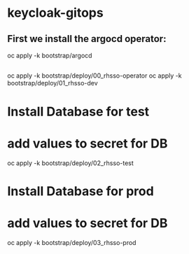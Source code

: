# keycloak-gitops
## First we install the argocd operator:
oc apply -k bootstrap/argocd
##
oc apply -k bootstrap/deploy/00_rhsso-operator
oc apply -k bootstrap/deploy/01_rhsso-dev
# Install Database for test
# add values to secret for DB
oc apply -k bootstrap/deploy/02_rhsso-test
# Install Database for prod
# add values to secret for DB
oc apply -k bootstrap/deploy/03_rhsso-prod 
